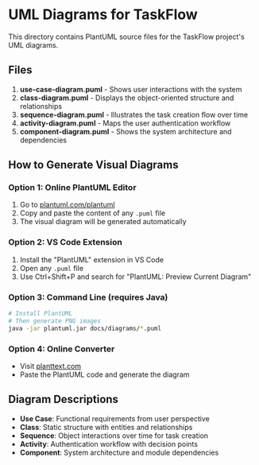# UML Diagrams for TaskFlow

This directory contains PlantUML source files for the TaskFlow project's UML diagrams.

## Files

1. **use-case-diagram.puml** - Shows user interactions with the system
2. **class-diagram.puml** - Displays the object-oriented structure and relationships
3. **sequence-diagram.puml** - Illustrates the task creation flow over time
4. **activity-diagram.puml** - Maps the user authentication workflow
5. **component-diagram.puml** - Shows the system architecture and dependencies

## How to Generate Visual Diagrams

### Option 1: Online PlantUML Editor
1. Go to [plantuml.com/plantuml](http://www.plantuml.com/plantuml/uml/)
2. Copy and paste the content of any `.puml` file
3. The visual diagram will be generated automatically

### Option 2: VS Code Extension
1. Install the "PlantUML" extension in VS Code
2. Open any `.puml` file
3. Use Ctrl+Shift+P and search for "PlantUML: Preview Current Diagram"

### Option 3: Command Line (requires Java)
```bash
# Install PlantUML
# Then generate PNG images
java -jar plantuml.jar docs/diagrams/*.puml
```

### Option 4: Online Converter
- Visit [planttext.com](https://www.planttext.com/)
- Paste the PlantUML code and generate the diagram

## Diagram Descriptions

- **Use Case**: Functional requirements from user perspective
- **Class**: Static structure with entities and relationships  
- **Sequence**: Object interactions over time for task creation
- **Activity**: Authentication workflow with decision points
- **Component**: System architecture and module dependencies